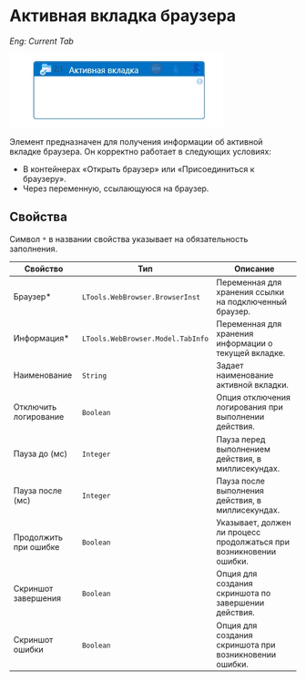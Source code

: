 # Активная вкладка браузера

*Eng: Current Tab*

  ![](<../../../.gitbook/assets1/currenttab.png>)

Элемент  предназначен для получения информации об активной вкладке браузера. Он корректно работает в следующих условиях:
- В контейнерах «Открыть браузер» или «Присоединиться к браузеру».
- Через переменную, ссылающуюся на браузер.

## Свойства

Символ `*` в названии свойства указывает на обязательность заполнения.

| Свойство                | Тип                             | Описание                                                                                                                                                         |
|-------------------------|---------------------------------|-----------------------------------------------------------------------------------------------------------------------------------------------------------------|
| Браузер\*               | `LTools.WebBrowser.BrowserInst` | Переменная для хранения ссылки на подключенный браузер.                                                                                                          |
| Информация\*            | `LTools.WebBrowser.Model.TabInfo`| Переменная для хранения информации о текущей вкладке.                                                                                                            |
| Наименование            | `String`                        | Задает наименование активной вкладки.                                                                                                                            |
| Отключить логирование    | `Boolean`                       | Опция отключения логирования при выполнении действия.                                                                                                            |
| Пауза до (мс)           | `Integer`                       | Пауза перед выполнением действия, в миллисекундах.                                                                                                               |
| Пауза после (мс)        | `Integer`                       | Пауза после выполнения действия, в миллисекундах.                                                                                                                |
| Продолжить при ошибке    | `Boolean`                       | Указывает, должен ли процесс продолжаться при возникновении ошибки.                                                                                               |
| Скриншот завершения      | `Boolean`                       | Опция для создания скриншота по завершении действия.                                                                                                             |
| Скриншот ошибки          | `Boolean`                       | Опция для создания скриншота при возникновении ошибки.                                                                                                            |



